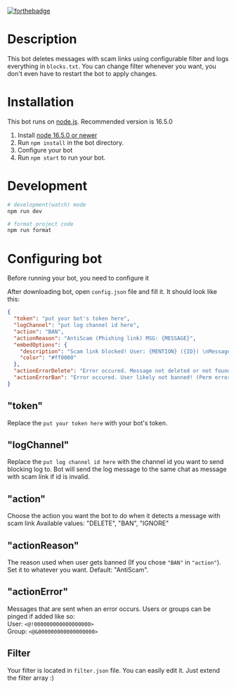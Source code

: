 [![forthebadge](https://forthebadge.com/images/badges/powered-by-coffee.svg)](https://forthebadge.com)

# Description

This bot deletes messages with scam links using configurable filter and logs everything in `blocks.txt`. You can change filter whenever you want, you don't even have to restart the bot to apply changes.

# Installation

This bot runs on [node.js](https://nodejs.org). Recommended version is 16.5.0

1. Install [node 16.5.0 or newer](https://nodejs.org/en/download/)
2. Run `npm install` in the bot directory.
3. Configure your bot
4. Run `npm start` to run your bot.

# Development

```bash
# development(watch) mode
npm run dev

# format project code
npm run format
```

# Configuring bot

Before running your bot, you need to configure it

After downloading bot, open `config.json` file and fill it. It should look like this:

```json
{
  "token": "put your bot's token here",
  "logChannel": "put log channel id here",
  "action": "BAN",
  "actionReason": "AntiScam (Phishing link) MSG: {MESSAGE}",
  "embedOptions": {
    "description": "Scam link blocked! User: {MENTION} ({ID}) \nMessage: {MESSAGE}",
    "color": "#ff0000"
  },
  "actionErrorDelete": "Error occured. Message not deleted or not found",
  "actionErrorBan": "Error occured. User likely not banned! (Perm error?)"
}
```

## "token"

Replace the `put your token here` with your bot's token.

## "logChannel"

Replace the `put log channel id here` with the channel id you want to send blocking log to.
Bot will send the log message to the same chat as message with scam link if id is invalid.

## "action"

Choose the action you want the bot to do when it detects a message with scam link
Available values: "DELETE", "BAN", "IGNORE"

## "actionReason"

The reason used when user gets banned (If you chose `"BAN"` in `"action"`).
Set it to whatever you want. Default: "AntiScam".

## "actionError"

Messages that are sent when an error occurs.
Users or groups can be pinged if added like so: \
User: `<@!000000000000000000>`\
Group: `<@&000000000000000000>`

## Filter

Your filter is located in `filter.json` file. You can easily edit it. Just extend the filter array :)
